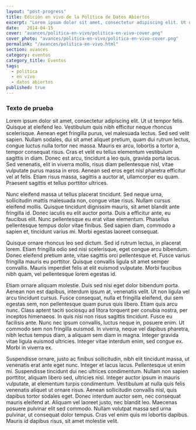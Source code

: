 ```yaml
---
layout: "post-progress"
title: Edición en vivo de la Política de Datos Abiertos
excerpt: "Lorem ipsum dolor sit amet, consectetur adipiscing elit. Ut ut tempor felis. Quisque at eleifend leo vestibulum quis nibh efficitur neque rhoncus scelerisque."
date:   2014-04-15
cover: "avances/politica-en-vivo/politica-en-vivo-cover.png"
cover_photo: "avances/politica-en-vivo/politica-en-vivo-cover.png"
permalink: "/avances/politica-en-vivo.html"
section: avances
category: eventos
category_title: Eventos
tags: 
  - política
  - en vivo
  - datos abiertos
published: true
---
```


### Texto de prueba

Lorem ipsum dolor sit amet, consectetur adipiscing elit. Ut ut tempor felis. Quisque at eleifend leo. Vestibulum quis nibh efficitur neque rhoncus scelerisque. Aenean eget fringilla purus, vel malesuada lectus. Sed sed velit sapien. Nullam sodales, dui sit amet aliquet pretium, quam dui rutrum lectus, congue luctus nulla tortor nec massa. Mauris ex arcu, lobortis a tortor a, tempor consequat risus. Cras et velit eu tellus elementum vestibulum sagittis in diam. Donec est arcu, tincidunt a leo quis, gravida porta lacus. Sed venenatis, elit in viverra mollis, risus diam pellentesque nisl, vitae vulputate purus massa in eros. Aenean sed eros eget nisl pharetra efficitur vel at felis. Etiam risus massa, sagittis a auctor at, ullamcorper eu quam. Praesent sagittis et tellus porttitor ultrices.

Nunc eleifend massa ut tellus placerat tincidunt. Sed neque urna, sollicitudin mattis malesuada non, congue vitae risus. Nullam cursus eleifend mollis. Quisque tincidunt dignissim mauris, sit amet blandit ante fringilla id. Donec iaculis eu elit auctor porta. Duis a efficitur ante, eu faucibus elit. Nunc pellentesque eu erat vitae elementum. Phasellus pellentesque tempus dolor vitae finibus. Sed sapien diam, commodo a sapien et, tincidunt varius mi. Morbi egestas laoreet consequat.

Quisque ornare rhoncus leo sed dictum. Sed id rutrum lectus, in placerat lorem. Etiam fringilla odio sed nisi scelerisque, eget congue arcu bibendum. Donec eleifend pretium ante, vitae sagittis orci pellentesque et. Fusce varius fringilla mauris eu porttitor. Quisque convallis ligula sit amet semper convallis. Mauris imperdiet felis at elit euismod vulputate. Morbi faucibus nibh quam, vel pellentesque lorem egestas id.

Etiam ornare aliquam molestie. Duis sed nisi eget dolor bibendum porta. Aenean non est dapibus, interdum ipsum at, venenatis velit. Ut non ligula vel arcu tincidunt cursus. Fusce consequat, nulla et fringilla eleifend, dui sem egestas sem, non pellentesque quam purus quis libero. Etiam quis arcu nunc. Class aptent taciti sociosqu ad litora torquent per conubia nostra, per inceptos himenaeos. In quis nisi non risus sagittis tincidunt. Fusce eu facilisis ante. Nunc nec ipsum convallis, luctus neque in, posuere enim. Ut commodo sem non fringilla euismod. In viverra, neque vel dapibus pharetra, nibh lectus tempus diam, a aliquam sem diam in magna. Integer gravida vitae ligula euismod ultricies. Integer vitae interdum enim, sed congue ex. Morbi in viverra ex.

Suspendisse ornare, justo ac finibus sollicitudin, nibh elit tincidunt massa, ut venenatis erat ante eget nunc. Integer et lacus lacus. Pellentesque ut enim mi. Suspendisse tincidunt dui nec ultrices condimentum. Nullam non sapien porttitor, aliquam libero sed, ultricies nisl. Integer auctor ipsum in mauris vulputate, at elementum turpis condimentum. Vestibulum at nulla quis felis venenatis aliquet ut ornare risus. Aenean sollicitudin convallis nisl, quis dapibus tortor sodales eget. Donec interdum auctor sem, nec consequat mauris eleifend at. Aliquam vel laoreet justo, nec blandit leo. Maecenas posuere pulvinar elit sed commodo. Nullam volutpat massa sed urna pulvinar, ut consequat dolor tempus. Cras vel enim quis mi lobortis dapibus. Mauris id dapibus risus, sit amet molestie velit.